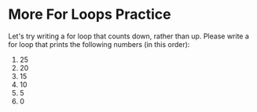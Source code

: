 # More For Loops Practice

Let's try writing a for loop that counts down, rather than up. Please write a for loop that prints the following numbers (in this order):

1.  25
2.  20
3.  15
4.  10
5.  5
6.  0
